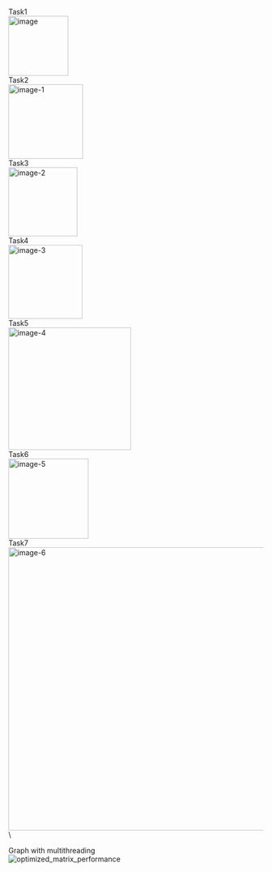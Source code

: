 Task1 \
<img width="118" alt="image" src="https://github.com/user-attachments/assets/67adde71-bc1d-408f-b1c2-884c887983c9" /> \
Task2 \
<img width="147" alt="image-1" src="https://github.com/user-attachments/assets/226fe20e-ecee-4bd1-ab76-43b8efabd38f" /> \
Task3 \
<img width="136" alt="image-2" src="https://github.com/user-attachments/assets/c051994b-31fe-45df-8164-516791a3536b" /> \
Task4 \
<img width="146" alt="image-3" src="https://github.com/user-attachments/assets/cfcc81fe-b83c-4828-9e58-9a178dd187e3" /> \
Task5 \
<img width="242" alt="image-4" src="https://github.com/user-attachments/assets/283bcf2e-6223-4b9b-be81-5d80dadd88cd" /> \
Task6 \
<img width="158" alt="image-5" src="https://github.com/user-attachments/assets/85a1102f-238e-4021-8505-aff337bb6067" /> \
Task7 \
<img width="559" alt="image-6" src="https://github.com/user-attachments/assets/d476e598-00cc-4b16-ab61-a78c9e368bf0" /> \

Graph with multithreading \
![optimized_matrix_performance](https://github.com/user-attachments/assets/350cf880-9622-4396-82ba-6e0cfdf3c704)
